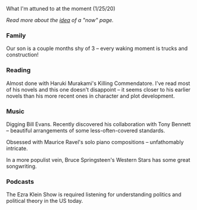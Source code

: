 What I'm attuned to at the moment (1/25/20)

*Read more about the [idea](https://nownownow.com/about) of a "now" page.*


### Family

Our son is a couple months shy of 3 – every waking moment is trucks and construction!


### Reading

Almost done with Haruki Murakami's Killing Commendatore. I've read most of his novels and this one doesn't disappoint – it seems closer to his earlier novels than his more recent ones in character and plot development.


### Music

Digging Bill Evans. Recently discovered his collaboration with Tony Bennett – beautiful arrangements of some less-often-covered standards.

Obsessed with Maurice Ravel's solo piano compositions – unfathomably intricate.

In a more populist vein, Bruce Springsteen's Western Stars has some great songwriting.


### Podcasts

The Ezra Klein Show is required listening for understanding politics and political theory in the US today.
